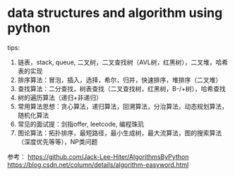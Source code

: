 data structures and algorithm using python
===============

tips:
1. 链表，stack, queue, 二叉树，二叉查找树（AVL树，红黑树），二叉堆，哈希表的实现
2. 排序算法：冒泡，插入，选择，希尔，归并，快速排序，堆排序（二叉堆）
3. 查找算法：二分查找，树表查找（二叉查找树，红黑树，B-/+树），哈希查找
4. 树的遍历算法（递归+非递归）
5. 常用算法思想：贪心算法，递归算法，回溯算法，分治算法，动态规划算法，随机化算法
6. 常见的面试提：剑指offer, leetcode, 编程珠玑
7. 图论算法：拓扑排序，最短路径，最小生成树，最大流算法，图的搜索算法（深度优先等等），NP类问题

参考：
https://github.com/Jack-Lee-Hiter/AlgorithmsByPython
https://blog.csdn.net/column/details/algorithm-easyword.html
